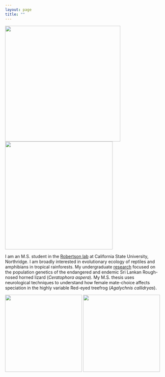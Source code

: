 ```yaml
---
layout: page
title: ""
---
```



<img src="/assets/Aspera.jpg"  width="375" height="375">  <img src="/assets/RETFHome.jpg"  width="350" height="350">


I am an M.S. student in the [Robertson lab](https://jrobertsonlab.wordpress.com/) at California State University, Northridge. 
I am broadly interested in evolutionary ecology of reptiles and amphibians in tropical rainforests. 
My undergraduate [research](https://doi.org/10.1111/btp.12970) focused on the population genetics of the endangered and endemic Sri Lankan Rough-nosed horned lizard (_Ceratophora aspera_). 
My M.S. thesis uses neurological techniques to understand how female mate-choice affects speciation in the highly variable Red-eyed treefrog (_Agalychnis callidryas_).


<img src="/assets/Field_pic.jpg"  width="250" height="250"> <img src="/assets/Field_pic2.jpg"  width="250" height="250">
